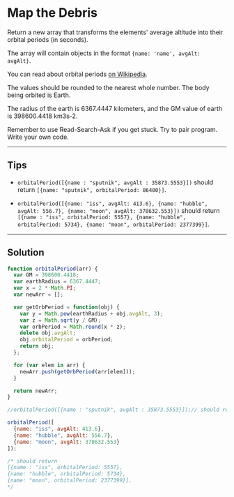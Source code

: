 # Map the Debris

Return a new array that transforms the elements' average altitude into their orbital periods (in seconds).

The array will contain objects in the format `{name: 'name', avgAlt: avgAlt}`.

You can read about orbital periods [on Wikipedia](http://en.wikipedia.org/wiki/Orbital_period).

The values should be rounded to the nearest whole number. The body being orbited is Earth.

The radius of the earth is 6367.4447 kilometers, and the GM value of earth is 398600.4418 km3s-2.

Remember to use Read-Search-Ask if you get stuck. Try to pair program. Write your own code.

---

## Tips

- `orbitalPeriod([{name : "sputnik", avgAlt : 35873.5553}])` should return `[{name: "sputnik", orbitalPeriod: 86400}]`.

- `orbitalPeriod([{name: "iss", avgAlt: 413.6}, {name: "hubble", avgAlt: 556.7}, {name: "moon", avgAlt: 378632.553}])` should return `[{name : "iss", orbitalPeriod: 5557}, {name: "hubble", orbitalPeriod: 5734}, {name: "moon", orbitalPeriod: 2377399}]`.

---

## Solution

```js
function orbitalPeriod(arr) {
  var GM = 398600.4418;
  var earthRadius = 6367.4447;
  var x = 2 * Math.PI;
  var newArr = [];

  var getOrbPeriod = function(obj) {
    var y = Math.pow(earthRadius + obj.avgAlt, 3);
    var z = Math.sqrt(y / GM);
    var orbPeriod = Math.round(x * z);
    delete obj.avgAlt;
    obj.orbitalPeriod = orbPeriod;
    return obj;
  };

  for (var elem in arr) {
    newArr.push(getOrbPeriod(arr[elem]));
  }

  return newArr;
}

//orbitalPeriod([{name : "sputnik", avgAlt : 35873.5553}]);// should return [{name: "sputnik", orbitalPeriod: 86400}].

orbitalPeriod([
  {name: "iss", avgAlt: 413.6}, 
  {name: "hubble", avgAlt: 556.7}, 
  {name: "moon", avgAlt: 378632.553}
]);

/* should return 
[{name : "iss", orbitalPeriod: 5557}, 
{name: "hubble", orbitalPeriod: 5734}, 
{name: "moon", orbitalPeriod: 2377399}].
*/
```